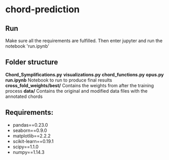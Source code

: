 # chord-prediction

## Run
Make sure all the requirements are fulfilled. 
Then enter jupyter and run the notebook 'run.ipynb'
## Folder structure
**Chord_Symplifications.py**
**visualizations.py**
**chord_functions.py**
**opus.py**
**run.ipynb**
Notebook to run to produce final results
**cross_fold_weights/best/**
Contains the weights from after the training process
**data/**
Contains the original and modified data files with the annotated chords
## Requirements:
* pandas==0.23.0
* seaborn==0.9.0
* matplotlib==2.2.2
* scikit-learn==0.19.1
* scipy==1.1.0
* numpy==1.14.3
